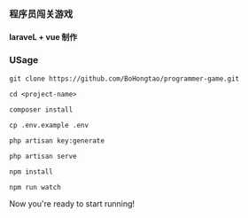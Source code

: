### 程序员闯关游戏
#### laraveL + vue 制作
### USage
`git clone https://github.com/BoHongtao/programmer-game.git`

`cd <project-name>`

`composer install`

`cp .env.example .env`

`php artisan key:generate`

`php artisan serve`

`npm install`

`npm run watch`

Now you're ready to start running!



